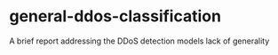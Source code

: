 # general-ddos-classification
A brief report addressing the DDoS detection models lack of generality
